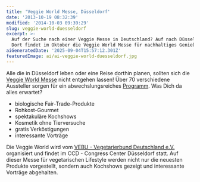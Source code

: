 ```yaml
---
title: 'Veggie World Messe, Düsseldorf'
date: '2013-10-19 08:32:39'
modified: '2014-10-03 09:39:29'
slug: veggie-world-duesseldorf
excerpt: >-
  Auf der Suche nach einer Veggie Messe in Deutschland? Auf nach Düsseldorf!
  Dort findet im Oktober die Veggie World Messe für nachhaltiges Genießen statt.
aiGeneratedDate: '2025-09-04T15:57:12.301Z'
featuredImage: ai/ai-veggie-world-duesseldorf.jpg
---
```


Alle die in Düsseldorf leben oder eine Reise dorthin planen, sollten sich die [Veggie World Messe](http://duesseldorf.veggieworld.de/ "Veggie World") nicht entgehen lassen! Über 70 verschiedene Aussteller sorgen für ein abwechslungsreiches [Programm](http://duesseldorf.veggieworld.de/besucherservice/besucherprogramm.html "Programm"). Was Dich da alles erwartet?

*   biologische Fair-Trade-Produkte
*   Rohkost-Gourmet
*   spektakuläre Kochshows
*   Kosmetik ohne Tierversuche
*   gratis Verköstigungen
*   interessante Vorträge

Die Veggie World wird vom [VEBU - Vegetarierbund Deutschland e.V.](http://www.vebu.de/ "Vebu") organisiert und findet im CCD - Congress Center Düsseldorf statt. Auf dieser Messe für vegetarischen Lifestyle werden nicht nur die neuesten Produkte vorgestellt, sondern auch Kochshows gezeigt und interessante Vorträge abgehalten.
